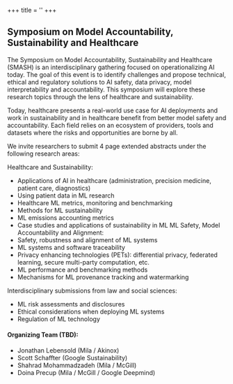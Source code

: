 +++
title = ''
+++
## Symposium on Model Accountability, Sustainability and Healthcare
The Symposium on Model Accountability, Sustainability and Healthcare (SMASH) is an interdisciplinary gathering focused on operationalizing AI today. The goal of this event is to identify challenges and propose technical, ethical and regulatory solutions to AI safety, data privacy, model interpretability and accountability. This symposium will explore these research topics through the lens of healthcare and sustainability.

Today, healthcare presents a real-world use case for AI deployments and work in sustainability and in healthcare benefit from better model safety and accountability. Each field relies on an ecosystem of providers, tools and datasets where the risks and opportunities are borne by all.

We invite researchers to submit 4 page extended abstracts under the following research areas:

Healthcare and Sustainability:
- Applications of AI in healthcare (administration, precision medicine, patient care, diagnostics)
- Using patient data in ML research
- Healthcare ML metrics, monitoring and benchmarking
- Methods for ML sustainability
- ML emissions accounting metrics
- Case studies and applications of sustainability in ML
ML Safety, Model Accountability and Alignment:
- Safety, robustness and alignment of ML systems
- ML systems and software traceability
- Privacy enhancing technologies (PETs): differential privacy, federated learning, secure multi-party computation, etc.
- ML performance and benchmarking methods
- Mechanisms for ML provenance tracking and watermarking

Interdisciplinary submissions from law and social sciences:
- ML risk assessments and disclosures
- Ethical considerations when deploying ML systems
- Regulation of ML technology

#### Organizing Team (TBD):
- Jonathan Lebensold (Mila / Akinox)
- Scott Schaffter (Google Sustainability)
- Shahrad Mohammadzadeh (Mila / McGill)
- Doina Precup (Mila / McGill / Google Deepmind)
